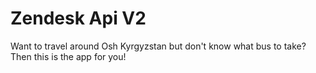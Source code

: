 Zendesk Api V2
==============

Want to travel around Osh Kyrgyzstan but don't know what bus to take? Then this is the app for you!
